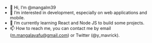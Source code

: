 - 👋 Hi, I’m @mangalm39
- 👀 I’m interested in development, especially on web applications and mobile.
- 🌱 I’m currently learning React and Node JS to build some projects.
- 📫 How to reach me, you can contact me by email (m.mangalayafu@gmail.com) or Twitter (@y_mavrick).

<!---
mangalm39/mangalm39 is a ✨ special ✨ repository because its `README.md` (this file) appears on your GitHub profile.
You can click the Preview link to take a look at your changes.
--->
